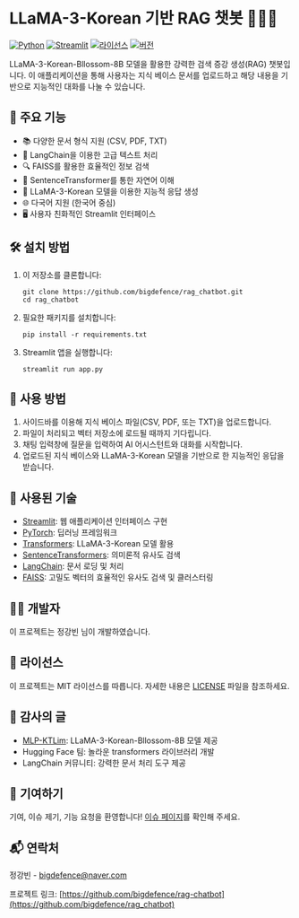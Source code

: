 # LLaMA-3-Korean 기반 RAG 챗봇 🤖🇰🇷

[![Python](https://img.shields.io/badge/Python-3.7%2B-blue)](https://www.python.org/downloads/)
[![Streamlit](https://img.shields.io/badge/Streamlit-1.0%2B-FF4B4B)](https://streamlit.io/)
[![라이선스](https://img.shields.io/badge/라이선스-MIT-green.svg)](https://opensource.org/licenses/MIT)
[![버전](https://img.shields.io/badge/버전-1.3.0-brightgreen)](https://github.com/yourusername/rag-chatbot)

LLaMA-3-Korean-Bllossom-8B 모델을 활용한 강력한 검색 증강 생성(RAG) 챗봇입니다. 이 애플리케이션을 통해 사용자는 지식 베이스 문서를 업로드하고 해당 내용을 기반으로 지능적인 대화를 나눌 수 있습니다.

## 🌟 주요 기능

- 📚 다양한 문서 형식 지원 (CSV, PDF, TXT)
- 🧠 LangChain을 이용한 고급 텍스트 처리
- 🔍 FAISS를 활용한 효율적인 정보 검색
- 💬 SentenceTransformer를 통한 자연어 이해
- 🤖 LLaMA-3-Korean 모델을 이용한 지능적 응답 생성
- 🌐 다국어 지원 (한국어 중심)
- 🖥️ 사용자 친화적인 Streamlit 인터페이스

## 🛠️ 설치 방법

1. 이 저장소를 클론합니다:
   ```
   git clone https://github.com/bigdefence/rag_chatbot.git
   cd rag_chatbot
   ```

2. 필요한 패키지를 설치합니다:
   ```
   pip install -r requirements.txt
   ```

3. Streamlit 앱을 실행합니다:
   ```
   streamlit run app.py
   ```

## 🚀 사용 방법

1. 사이드바를 이용해 지식 베이스 파일(CSV, PDF, 또는 TXT)을 업로드합니다.
2. 파일이 처리되고 벡터 저장소에 로드될 때까지 기다립니다.
3. 채팅 입력창에 질문을 입력하여 AI 어시스턴트와 대화를 시작합니다.
4. 업로드된 지식 베이스와 LLaMA-3-Korean 모델을 기반으로 한 지능적인 응답을 받습니다.

## 🧰 사용된 기술

- [Streamlit](https://streamlit.io/): 웹 애플리케이션 인터페이스 구현
- [PyTorch](https://pytorch.org/): 딥러닝 프레임워크
- [Transformers](https://huggingface.co/transformers/): LLaMA-3-Korean 모델 활용
- [SentenceTransformers](https://www.sbert.net/): 의미론적 유사도 검색
- [LangChain](https://langchain.com/): 문서 로딩 및 처리
- [FAISS](https://github.com/facebookresearch/faiss): 고밀도 벡터의 효율적인 유사도 검색 및 클러스터링

## 👨‍💻 개발자

이 프로젝트는 정강빈 님이 개발하였습니다.

## 📄 라이선스

이 프로젝트는 MIT 라이선스를 따릅니다. 자세한 내용은 [LICENSE](LICENSE) 파일을 참조하세요.

## 🙏 감사의 글

- [MLP-KTLim](https://huggingface.co/MLP-KTLim): LLaMA-3-Korean-Bllossom-8B 모델 제공
- Hugging Face 팀: 놀라운 transformers 라이브러리 개발
- LangChain 커뮤니티: 강력한 문서 처리 도구 제공

## 🤝 기여하기

기여, 이슈 제기, 기능 요청을 환영합니다! [이슈 페이지](https://github.com/bigdefence/rag_chatbot/issues)를 확인해 주세요.

## 📬 연락처

정강빈 - bigdefence@naver.com

프로젝트 링크: [https://github.com/bigdefence/rag-chatbot](https://github.com/bigdefence/rag_chatbot)
